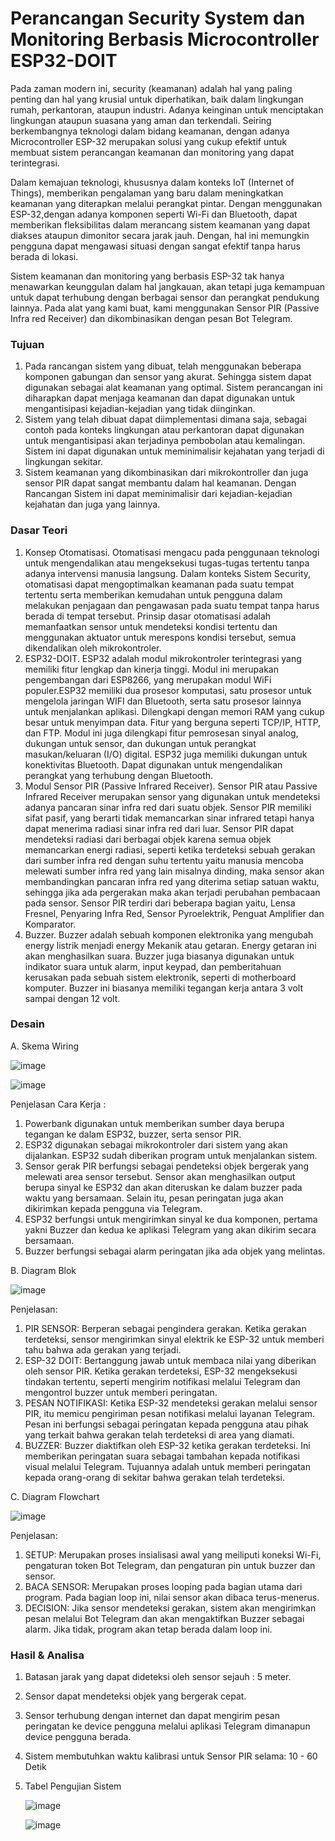 # Perancangan Security System dan Monitoring Berbasis Microcontroller ESP32-DOIT

Pada zaman modern ini, security (keamanan) adalah hal yang paling penting dan hal yang krusial untuk diperhatikan, baik dalam lingkungan rumah, perkantoran, ataupun industri. Adanya keinginan untuk menciptakan lingkungan ataupun suasana yang aman dan terkendali. Seiring berkembangnya teknologi dalam bidang keamanan, dengan adanya Microcontroller ESP-32 merupakan solusi yang cukup efektif untuk membuat sistem perancangan keamanan dan monitoring yang dapat terintegrasi.

Dalam kemajuan teknologi, khususnya dalam konteks IoT (Internet of Things), memberikan pengalaman yang baru dalam meningkatkan keamanan yang diterapkan melalui perangkat pintar. Dengan menggunakan ESP-32,dengan adanya komponen seperti Wi-Fi dan Bluetooth, dapat memberikan fleksibilitas dalam merancang sistem keamanan yang dapat diakses ataupun dimonitor secara jarak jauh. Dengan, hal ini memungkin pengguna dapat mengawasi situasi dengan sangat efektif tanpa harus berada di lokasi.

Sistem keamanan dan monitoring yang berbasis ESP-32 tak hanya menawarkan keunggulan dalam hal jangkauan, akan tetapi juga kemampuan untuk dapat terhubung dengan berbagai sensor dan perangkat pendukung lainnya. Pada alat yang kami buat, kami menggunakan Sensor PIR (Passive Infra red Receiver) dan dikombinasikan dengan pesan Bot Telegram. 

### Tujuan
1. Pada rancangan sistem yang dibuat, telah menggunakan beberapa komponen gabungan dan sensor yang akurat. Sehingga sistem dapat digunakan sebagai alat keamanan yang optimal. Sistem perancangan ini diharapkan dapat menjaga keamanan dan dapat digunakan untuk mengantisipasi kejadian-kejadian yang tidak diinginkan.
2. Sistem yang telah dibuat dapat diimplementasi dimana saja, sebagai contoh pada konteks lingkungan atau perkantoran dapat digunakan untuk mengantisipasi akan terjadinya pembobolan atau kemalingan. Sistem ini dapat digunakan untuk meminimalisir kejahatan yang terjadi di lingkungan sekitar.
3. Sistem keamanan yang dikombinasikan dari mikrokontroller dan juga sensor PIR dapat sangat membantu dalam hal keamanan. Dengan Rancangan Sistem ini dapat meminimalisir dari kejadian-kejadian kejahatan dan juga yang lainnya.

### Dasar Teori
1. Konsep Otomatisasi. Otomatisasi mengacu pada penggunaan teknologi untuk mengendalikan atau mengeksekusi tugas-tugas tertentu tanpa adanya intervensi manusia langsung. Dalam konteks Sistem Security, otomatisasi dapat mengoptimalkan keamanan pada suatu tempat tertentu serta memberikan kemudahan untuk pengguna dalam melakukan penjagaan dan pengawasan pada suatu tempat tanpa harus berada di tempat tersebut. Prinsip dasar otomatisasi adalah memanfaatkan sensor untuk mendeteksi kondisi tertentu dan menggunakan aktuator untuk merespons kondisi tersebut, semua dikendalikan oleh mikrokontroler.
2. ESP32-DOIT. ESP32 adalah modul mikrokontroler terintegrasi yang memiliki fitur lengkap dan kinerja tinggi. Modul ini merupakan pengembangan dari ESP8266, yang merupakan modul WiFi populer.ESP32 memiliki dua prosesor komputasi, satu prosesor untuk mengelola jaringan WIFI dan Bluetooth, serta satu prosesor lainnya untuk menjalankan aplikasi. Dilengkapi dengan memori RAM yang cukup besar untuk menyimpan data. Fitur yang berguna seperti TCP/IP, HTTP, dan FTP. Modul ini juga dilengkapi fitur pemrosesan sinyal analog, dukungan untuk sensor, dan dukungan untuk perangkat masukan/keluaran (I/O) digital. ESP32 juga memiliki dukungan untuk konektivitas Bluetooth. Dapat digunakan untuk mengendalikan perangkat yang terhubung dengan Bluetooth.
3. Modul Sensor PIR (Passive Infrared Receiver). Sensor PIR atau Passive Infrared Receiver merupakan sensor yang digunakan untuk mendeteksi adanya pancaran sinar infra red dari suatu objek. Sensor PIR memiliki sifat pasif, yang berarti tidak memancarkan sinar infrared tetapi hanya dapat menerima radiasi sinar infra red dari luar. Sensor PIR dapat mendeteksi radiasi dari berbagai objek karena semua objek memancarkan energi radiasi, seperti ketika terdeteksi sebuah gerakan dari sumber infra red dengan suhu tertentu yaitu manusia mencoba melewati sumber infra red yang lain misalnya dinding, maka sensor akan membandingkan pancaran infra red yang diterima setiap satuan waktu, sehingga jika ada pergerakan maka akan terjadi perubahan pembacaan pada sensor. Sensor PIR terdiri dari beberapa bagian yaitu, Lensa Fresnel, Penyaring Infra Red, Sensor Pyroelektrik, Penguat Amplifier dan Komparator.
4. Buzzer. Buzzer adalah sebuah komponen elektronika yang mengubah energy listrik menjadi energy Mekanik atau getaran. Energy getaran ini akan menghasilkan suara. Buzzer juga biasanya digunakan untuk indikator suara untuk alarm, input keypad, dan pemberitahuan kerusakan pada sebuah sistem elektronik, seperti di motherboard komputer. Buzzer ini biasanya memiliki tegangan kerja antara 3 volt sampai dengan 12 volt.

### Desain

A. Skema Wiring

![image](https://github.com/ArthurGregorius/ProyekPerkuliahan/assets/147962819/4d69294b-5783-4009-8698-c18f657fa998)

![image](https://github.com/ArthurGregorius/ProyekPerkuliahan/assets/147962819/d44d6d4b-32ac-4989-9586-32f2659ea90f)

Penjelasan Cara Kerja :
1. Powerbank digunakan untuk memberikan sumber daya berupa tegangan ke dalam ESP32, buzzer, serta sensor PIR.
2. ESP32 digunakan sebagai mikrokontroler dari sistem yang akan dijalankan. ESP32 sudah diberikan program untuk menjalankan sistem.
3. Sensor gerak PIR berfungsi sebagai pendeteksi objek bergerak yang melewati area sensor tersebut. Sensor akan menghasilkan output berupa sinyal ke ESP32 dan akan diteruskan ke dalam buzzer pada waktu yang bersamaan. Selain itu, pesan peringatan juga akan dikirimkan kepada pengguna via Telegram.
4. ESP32 berfungsi untuk mengirimkan sinyal ke dua komponen, pertama yakni Buzzer dan kedua ke aplikasi Telegram yang akan dikirim secara bersamaan.
5. Buzzer berfungsi sebagai alarm peringatan jika ada objek yang melintas.

B. Diagram Blok

![image](https://github.com/ArthurGregorius/ProyekPerkuliahan/assets/147962819/c3b8df29-ee4f-484a-b962-98a029c4da8e)

Penjelasan:
1. PIR SENSOR: Berperan sebagai pengindera gerakan. Ketika gerakan terdeteksi, sensor mengirimkan sinyal elektrik ke ESP-32 untuk memberi tahu bahwa ada gerakan yang terjadi.
2. ESP-32 DOIT: Bertanggung jawab untuk membaca nilai yang diberikan oleh sensor PIR. Ketika gerakan terdeteksi, ESP-32 mengeksekusi tindakan tertentu, seperti mengirim notifikasi melalui Telegram dan mengontrol buzzer untuk memberi peringatan.
3. PESAN NOTIFIKASI: Ketika ESP-32 mendeteksi gerakan melalui sensor PIR, itu memicu pengiriman pesan notifikasi melalui layanan Telegram. Pesan ini berfungsi sebagai peringatan kepada pengguna atau pihak yang terkait bahwa gerakan telah terdeteksi di area yang diamati.
4. BUZZER: Buzzer diaktifkan oleh ESP-32 ketika gerakan terdeteksi. Ini memberikan peringatan suara sebagai tambahan kepada notifikasi visual melalui Telegram. Tujuannya adalah untuk memberi peringatan kepada orang-orang di sekitar bahwa gerakan telah terdeteksi.

C. Diagram Flowchart

![image](https://github.com/ArthurGregorius/ProyekPerkuliahan/assets/147962819/c59ed054-64c4-4e8c-b1cf-b2e3e53076c5)

Penjelasan:
1. SETUP: Merupakan proses insialisasi awal yang meiliputi koneksi Wi-Fi, pengaturan token Bot Telegram, dan pengaturan pin untuk buzzer dan sensor.
2. BACA SENSOR: Merupakan proses looping pada bagian utama dari program. Pada bagian loop ini, nilai sensor akan dibaca terus-menerus.
3. DECISION: Jika sensor mendeteksi gerakan, sistem akan mengirimkan pesan melalui Bot Telegram dan akan mengaktifkan Buzzer sebagai alarm. Jika tidak, program akan tetap berada dalam loop ini.

### Hasil & Analisa
1. Batasan jarak yang dapat dideteksi oleh sensor sejauh : 5 meter.
2. Sensor dapat mendeteksi objek yang bergerak cepat.
3. Sensor terhubung dengan internet dan dapat mengirim pesan peringatan ke device pengguna melalui aplikasi Telegram dimanapun device pengguna berada.
4. Sistem membutuhkan waktu kalibrasi untuk Sensor PIR selama: 10 - 60 Detik
5. Tabel Pengujian Sistem

   ![image](https://github.com/ArthurGregorius/ProyekPerkuliahan/assets/147962819/067f3113-1607-4a47-96e5-9506383ca581)

   ![image](https://github.com/ArthurGregorius/ProyekPerkuliahan/assets/147962819/bea15ee9-d39b-40ff-8b66-9647ad8fec38)

